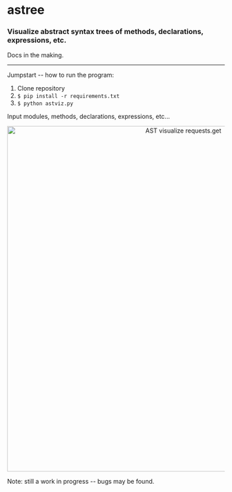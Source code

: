 # astree
### Visualize abstract syntax trees of methods, declarations, expressions, etc.

Docs in the making.
<hr>
  
Jumpstart -- how to run the program:
1) Clone repository
2) ```$ pip install -r requirements.txt```<br>
3) ```$ python astviz.py```

Input modules, methods, declarations, expressions, etc...<br>

<p align = 'center'>
<img src=https://i.imgur.com/41FcAwg.png alt="AST visualize requests.get"
    width=800><br>
</p>

Note: still a work in progress -- bugs may be found.

